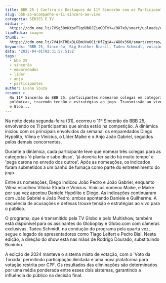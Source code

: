 ```yaml
---
title: BBB 25 | Confira os Destaques do 11º Sincerão com os Participantes
slug: bbb-25-acompanhe-o-11-sincero-ao-vivo
categoria: SÉRIES E TV
midia: >-
  https://cdn.ome.lt/7VSg50mKXpxTlqdUbDJZioGOTxY=/987x0/smart/uploads/conteudo/fotos/bbb25-vinicius-11-sincerao.jpg
tipoMidia: imagem
thumb: >-
  https://cdn.ome.lt/7V4iKFRBxBLGBmUVuOCijHfZgjA=/480x360/smart/extras/conteudos/bbb25-vinicius-11-sincerao-peq.jpg
keywords: 'BBB 25, Sincerão, Big Brother Brasil, Tadeu Schmidt, votação BBB'
data: '2025-04-01T02:31:57.515Z'
tags:
  - bbb 25
  - sincerão
  - emparedados
  - líder
  - anjo
  - participantes
author: Luana Souza
resumo: >-
  No 11º Sincerão do BBB 25, participantes nomearam colegas em categorias
  polêmicas, trazendo tensão e estratégias ao jogo. Transmissão ao vivo na Globo
  e Glob...
---
```


Na noite desta segunda-feira (31), ocorreu o 11º Sincerão do BBB 25, envolvendo os 11 participantes que ainda estão na competição. A dinâmica iniciou com os principais envolvidos da semana: os emparedados Diego Hypólito, Vilma e Vinícius, o Líder Maike e o Anjo João Gabriel, seguidos pelos demais concorrentes.

Durante a dinâmica, cada participante teve que nomear três colegas para as categorias 'é planta e sabe disso', 'já deveria ter saído há muito tempo' e 'pega carona no enredo dos outros'. Após as nomeações, os indicados foram submetidos a um banho de fumaça como parte do entretenimento do jogo.

Entre as nomeações, Diego indicou João Pedro e João Gabriel, enquanto Vilma escolheu Vitória Strada e Vinícius. Vinícius nomeou Maike, e Maike por sua vez apontou Daniele Hypólito e Diego. As indicações continuaram com João Gabriel e João Pedro, ambos apontando Daniele e Guilherme. A sequência de acusações e defesas trouxe tensão e estratégias ao vivo para o público.

O programa, que é transmitido pela TV Globo e pelo Multishow, também está disponível para os assinantes do Globoplay e Globo.com com câmeras exclusivas. Tadeu Schmidt, na condução do programa pela quarta vez, segue o legado de apresentadores como Tiago Leifert e Pedro Bial. Nesta edição, a direção do show está nas mãos de Rodrigo Dourado, substituindo Boninho.

A edição de 2024 manteve o sistema misto de votação, com o 'Voto da Torcida' permitindo participação ilimitada e uma nova plataforma para votação restrita por CPF. Os resultados das eliminações são determinados por uma média ponderada entre esses dois sistemas, garantindo a influência do público na decisão final.
